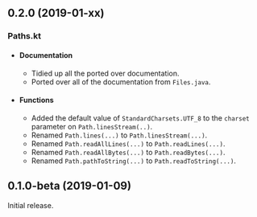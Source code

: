 ## 0.2.0 (2019-01-xx)

### Paths.kt

* #### Documentation
  * Tidied up all the ported over documentation.
  * Ported over all of the documentation from `Files.java`.

* #### Functions
  * Added the default value of `StandardCharsets.UTF_8` to the `charset` parameter on `Path.linesStream(..)`.
  * Renamed `Path.lines(...)` to `Path.linesStream(...)`.
  * Renamed `Path.readAllLines(...)` to `Path.readLines(...)`.
  * Renamed `Path.readAllBytes(...)` to `Path.readBytes(...)`.
  * Renamed `Path.pathToString(...)` to `Path.readToString(...)`.

## 0.1.0-beta (2019-01-09)
Initial release.